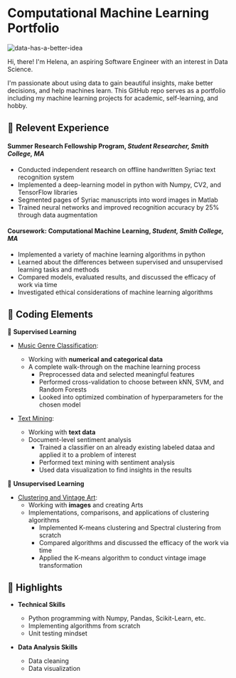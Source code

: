 # Computational Machine Learning Portfolio 
![data-has-a-better-idea](https://cdn.shortpixel.ai/client/to_avif,q_glossy,ret_img,w_1080/https://qelp.com/wp-content/uploads/2018/11/sds-1-1080x6751.jpg)
 
Hi, there! I'm Helena, an aspiring Software Engineer with an interest in Data Science. 

I'm passionate about using data to gain beautiful insights, make better decisions, and help machines learn. This GitHub repo serves as a portfolio including my machine learning projects for academic, self-learning, and hobby.

## :small_orange_diamond: Relevent Experience

#### Summer Research Fellowship Program, *Student Researcher, Smith College, MA*

- Conducted independent research on offline handwritten Syriac text recognition system 
- Implemented a deep-learning model in python with Numpy, CV2, and TensorFlow libraries
- Segmented pages of Syriac manuscripts into word images in Matlab
- Trained neural networks and improved recognition accuracy by 25% through data augmentation

#### Coursework: Computational Machine Learning, *Student, Smith College, MA*

- Implemented a variety of machine learning algorithms in python 
- Learned about the differences between supervised and unsupervised learning tasks and methods
- Compared models, evaluated results, and discussed the efficacy of work via time
- Investigated ethical considerations of machine learning algorithms

## :small_orange_diamond: Coding Elements 

:small_blue_diamond: **Supervised Learning** 

  * [Music Genre Classification](https://github.com/comp-machine-learning-spring2021/portfolio-HelenaSG/tree/main/Music-Genre-Classification): 
    - Working with **numerical and categorical data** 
    * A complete walk-through on the machine learning process
      * Preprocessed data and selected meaningful features
      * Performed cross-validation to choose between kNN, SVM, and Random Forests
      * Looked into optimized combination of hyperparameters for the chosen model
     
  * [Text Mining](https://github.com/comp-machine-learning-spring2021/portfolio-HelenaSG/tree/main/Text-Mining):
    - Working with **text data**
    * Document-level sentiment analysis
      * Trained a classifier on an already existing labeled dataa and applied it to a problem of interest
      * Performed text mining with sentiment analysis
      * Used data visualization to find insights in the results
 
:small_blue_diamond: **Unsupervised Learning**

  * [Clustering and Vintage Art](https://github.com/comp-machine-learning-spring2021/portfolio-HelenaSG/tree/main/Clustering-and-Vintage-Art):
    - Working with **images** and creating Arts
    * Implementations, comparisons, and applications of clustering algorithms 
      * Implemented K-means clustering and Spectral clustering from scratch
      * Compared algorithms and discussed the efficacy of the work via time
      * Applied the K-means algorithm to conduct vintage image transformation
 
 

## :small_orange_diamond: Highlights 

* **Technical Skills**

  * Python programming with Numpy, Pandas, Scikit-Learn, etc.
  * Implementing algorithms from scratch
  * Unit testing mindset
 
* **Data Analysis Skills**

  * Data cleaning
  * Data visualization



